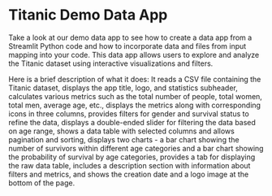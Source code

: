 # Titanic Demo Data App
Take a look at our demo data app to see how to create a data app from a Streamlit Python code and how to incorporate data and files from input mapping into your code. This data app allows users to explore and analyze the Titanic dataset using interactive visualizations and filters. 

Here is a brief description of what it does: It reads a CSV file containing the Titanic dataset, displays the app title, logo, and statistics subheader, calculates various metrics such as the total number of people, total women, total men, average age, etc., displays the metrics along with corresponding icons in three columns, provides filters for gender and survival status to refine the data, displays a double-ended slider for filtering the data based on age range, shows a data table with selected columns and allows pagination and sorting, displays two charts - a bar chart showing the number of survivors within different age categories and a bar chart showing the probability of survival by age categories, provides a tab for displaying the raw data table, includes a description section with information about filters and metrics, and shows the creation date and a logo image at the bottom of the page.